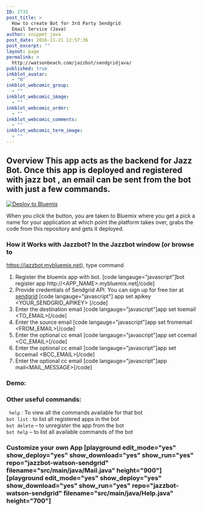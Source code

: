 ```yaml
---
ID: 2735
post_title: >
  How to create Bot for 3rd Party Sendgrid
  Email Service (Java)
author: snippet java
post_date: 2016-11-21 12:57:36
post_excerpt: ""
layout: page
permalink: >
  http://watsonbeach.com/jazzbot/sendgridjava/
published: true
inkblot_avatar:
  - "0"
inkblot_webcomic_group:
  - ""
inkblot_webcomic_image:
  - ""
inkblot_webcomic_order:
  - ""
inkblot_webcomic_comments:
  - ""
inkblot_webcomic_term_image:
  - ""
---
```

## Overview This app acts as the backend for Jazz Bot. Once this app is deployed and registered with jazz bot , an email can be sent from the bot with just a few commands. 

  
  
[ ![Deploy to Bluemix][1] ][2]   
  
When you click the button, you are taken to Bluemix where you get a pick a name for your application at which point the platform takes over, grabs the code from this repository and gets it deployed. 
### How it Works with Jazzbot? In the Jazzbot window (or browse to 

<https://jazzbot.mybluemix.net>), type command 
1.  Register the bluemix app with bot. [code langauge="javascript"]bot register app http://<APP_NAME>.mybluemix.net[/code] 
2.  Provide credentials of Sendgrid API. You can sign up for free tier at [sendgrid][3] [code langauge="javascript"] app set apikey <YOUR_SENDGRID_APIKEY> [/code] 
3.  Enter the destination email [code langauge="javascript"]app set toemail <TO_EMAIL>[/code] 
4.  Enter the source email [code langauge="javascript"]app set fromemail <FROM_EMAIL>[/code] 
5.  Enter the optional cc email [code langauge="javascript"]app set ccemail <CC_EMAIL>[/code] 
6.  Enter the optional cc email [code langauge="javascript"]app set bccemail <BCC_EMAIL>[/code] 
7.  Enter the optional cc email [code langauge="javascript"]app mail<MAIL_MESSAGE>[/code] 

### Demo: 

### Other useful commands: 

` help` : To view all the commands available for that bot   
`bot list` : to list all registered apps in the bot   
`bot delete` – to unregister the app from the bot   
`bot help` – to list all available commands of the bot 
### Customize your own App [playground edit_mode="yes" show_deploy="yes" show_download="yes" show_run="yes" repo="jazzbot-watson-sendgrid" filename="src/main/java/Mail.java" height="900"] [playground edit_mode="yes" show_deploy="yes" show_download="yes" show_run="yes" repo="jazzbot-watson-sendgrid" filename="src/main/java/Help.java" height="700"]

 [1]: https://bluemix.net/deploy/button.png
 [2]: https://bluemix.net/deploy?repository=https://github.com/snippet-java/jazzbot-watson-sendgrid
 [3]: https://sendgrid.com/